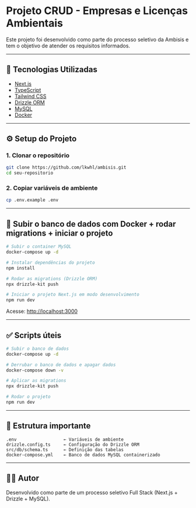 # Projeto CRUD - Empresas e Licenças Ambientais

Este projeto foi desenvolvido como parte do processo seletivo da Ambisis e tem o objetivo de atender os requisitos informados.

---

## 🚀 Tecnologias Utilizadas

- [Next.js](https://nextjs.org/)
- [TypeScript](https://www.typescriptlang.org/)
- [Tailwind CSS](https://tailwindcss.com/)
- [Drizzle ORM](https://orm.drizzle.team/)
- [MySQL](https://www.mysql.com/)
- [Docker](https://www.docker.com/)

---

## ⚙️ Setup do Projeto

### 1. Clonar o repositório

```bash
git clone https://github.com/lkwhl/ambisis.git
cd seu-repositorio
```

### 2. Copiar variáveis de ambiente

```bash
cp .env.example .env
```

---

## 🐳 Subir o banco de dados com Docker + rodar migrations + iniciar o projeto

```bash
# Subir o container MySQL
docker-compose up -d

# Instalar dependências do projeto
npm install

# Rodar as migrations (Drizzle ORM)
npx drizzle-kit push

# Iniciar o projeto Next.js em modo desenvolvimento
npm run dev
```

Acesse: [http://localhost:3000](http://localhost:3000)

---

## ✅ Scripts úteis

```bash
# Subir o banco de dados
docker-compose up -d

# Derrubar o banco de dados e apagar dados
docker-compose down -v

# Aplicar as migrations
npx drizzle-kit push

# Rodar o projeto
npm run dev
```

---

## 📁 Estrutura importante

```
.env                  ← Variáveis de ambiente
drizzle.config.ts     ← Configuração do Drizzle ORM
src/db/schema.ts      ← Definição das tabelas
docker-compose.yml    ← Banco de dados MySQL containerizado
```

---

## 🧑‍💻 Autor

Desenvolvido como parte de um processo seletivo Full Stack (Next.js + Drizzle + MySQL).
